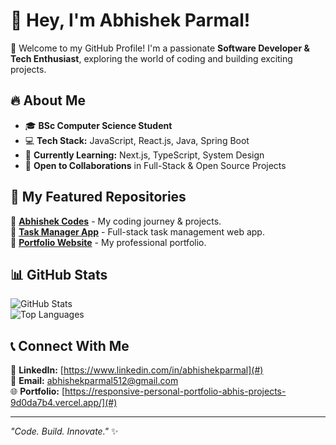 # 👋 Hey, I'm Abhishek Parmal!  

🚀 Welcome to my GitHub Profile! I'm a passionate **Software Developer & Tech Enthusiast**, exploring the world of coding and building exciting projects.  

## 🔥 About Me  
- 🎓 **BSc Computer Science Student**  
- 💻 **Tech Stack:** JavaScript, React.js, Java, Spring Boot  
- 🚀 **Currently Learning:** Next.js, TypeScript, System Design  
- 📌 **Open to Collaborations** in Full-Stack & Open Source Projects  

## 📂 My Featured Repositories  
🔹 [**Abhishek Codes**](https://github.com/AbhishekParmal/abhishek-codes) - My coding journey & projects.  
🔹 [**Task Manager App**](#) - Full-stack task management web app.  
🔹 [**Portfolio Website**](#) - My professional portfolio.  

## 📊 GitHub Stats  
![GitHub Stats](https://github-readme-stats.vercel.app/api?username=AbhishekParmal&show_icons=true&theme=radical)  
![Top Languages](https://github-readme-stats.vercel.app/api/top-langs/?username=AbhishekParmal&layout=compact&theme=radical)  

## 📞 Connect With Me  
🔗 **LinkedIn:** [https://www.linkedin.com/in/abhishekparmal](#)  
📧 **Email:** abhishekparmal512@gmail.com  
🌐 **Portfolio:** [https://responsive-personal-portfolio-abhis-projects-9d0da7b4.vercel.app/](#)  

---
*"Code. Build. Innovate."* ✨
